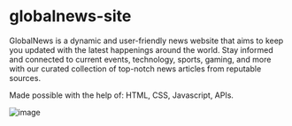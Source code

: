 # globalnews-site
GlobalNews is a dynamic and user-friendly news website that aims to keep you updated with the latest happenings around the world. Stay informed and connected to current events, technology, sports, gaming, and more with our curated collection of top-notch news articles from reputable sources.

Made possible with the help of: HTML, CSS, Javascript, APIs.


![image](https://github.com/RahulBRB/globalnews-site/assets/86495244/e54c198e-50ed-487f-ad1f-82db2bf157e2)
